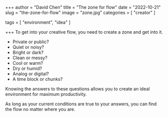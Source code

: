 +++
author = "David Chen"
title = "The zone for flow"
date = "2022-10-21"
slug = "the-zone-for-flow"
image = "zone.jpg"
categories = [
    "creator"
]

tags = [
    "environment",
    "idea"
]
    
+++
To get into your creative flow, you need to create a zone and get into it.

- Private or public?
- Quiet or noisy?
- Bright or dark?
- Clean or messy?
- Cool or warm?
- Dry or humid?
- Analog or digital?
- A time block or chunks?

Knowing the answers to these questions allows you to create an ideal environment for maximum productivity.

As long as your current conditions are true to your answers, you can find the flow no matter where you are.